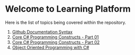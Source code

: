 # Welcome to Learning Platform

Here is the list of topics being covered within the repository.
1. [Github Documentation Syntax](docs/Github_Documentation_Syntax.md)
2. [Core C# Programming Constructs - Part 01](docs/CSharp_Programming_Constructs_Part01.md)
3. [Core C# Programming Constructs - Part 02](docs/CSharp_Programming_Constructs_Part02.md)
4. [Object Oriented Programming with C#](docs/CSharp_Object_Oriented_Programming.md)